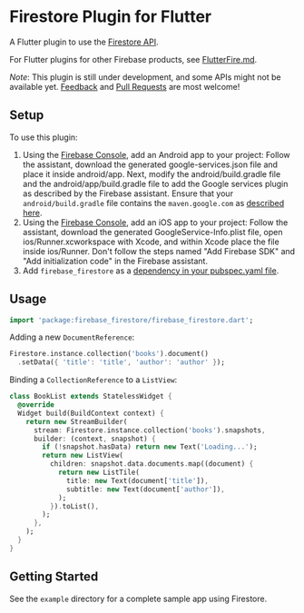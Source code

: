 # Firestore Plugin for Flutter

A Flutter plugin to use the [Firestore API](https://firebase.google.com/docs/firestore/).

For Flutter plugins for other Firebase products, see [FlutterFire.md](https://github.com/flutter/plugins/blob/master/FlutterFire.md).

*Note*: This plugin is still under development, and some APIs might not be available yet. [Feedback](https://github.com/flutter/flutter/issues) and [Pull Requests](https://github.com/flutter/plugins/pulls) are most welcome!

## Setup

To use this plugin:

1. Using the [Firebase Console](http://console.firebase.google.com/), add an Android app to your project: Follow the assistant, download the generated google-services.json file and place it inside android/app. Next, modify the android/build.gradle file and the android/app/build.gradle file to add the Google services plugin as described by the Firebase assistant. Ensure that your `android/build.gradle` file contains the `maven.google.com` as [described here](https://firebase.google.com/docs/android/setup#add_the_sdk).
1. Using the [Firebase Console](http://console.firebase.google.com/), add an iOS app to your project: Follow the assistant, download the generated GoogleService-Info.plist file, open ios/Runner.xcworkspace with Xcode, and within Xcode place the file inside ios/Runner. Don't follow the steps named "Add Firebase SDK" and "Add initialization code" in the Firebase assistant.
1. Add `firebase_firestore` as a [dependency in your pubspec.yaml file](https://flutter.io/platform-plugins/).

## Usage

```dart
import 'package:firebase_firestore/firebase_firestore.dart';
```

Adding a new `DocumentReference`:

```dart
Firestore.instance.collection('books').document()
  .setData({ 'title': 'title', 'author': 'author' });
```

Binding a `CollectionReference` to a `ListView`:

```dart
class BookList extends StatelessWidget {
  @override
  Widget build(BuildContext context) {
    return new StreamBuilder(
      stream: Firestore.instance.collection('books').snapshots,
      builder: (context, snapshot) {
        if (!snapshot.hasData) return new Text('Loading...');
        return new ListView(
          children: snapshot.data.documents.map((document) {
            return new ListTile(
              title: new Text(document['title']),
              subtitle: new Text(document['author']),
            );
          }).toList(),
        );
      },
    );
  }
}
```

## Getting Started

See the `example` directory for a complete sample app using Firestore.

